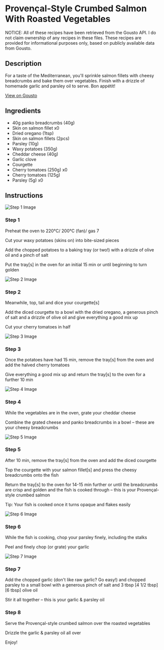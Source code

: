 # Provençal-Style Crumbed Salmon With Roasted Vegetables

NOTICE: All of these recipes have been retrieved from the Gousto API. I do not claim ownership of any recipes in these files. These recipes are provided for informational purposes only, based on publicly available data from Gousto.

## Description

For a taste of the Mediterranean, you'll sprinkle salmon fillets with cheesy breadcrumbs and bake them over vegetables. Finish with a drizzle of homemade garlic and parsley oil to serve. Bon appétit! 

[View on Gousto](https://www.gousto.co.uk/recipes/cookbook/provencal-crumbed-salmon-with-roasted-vegetables)

## Ingredients

- 40g panko breadcrumbs (40g)
- Skin on salmon fillet x0
- Dried oregano (1tsp)
- Skin on salmon fillets (2pcs)
- Parsley (10g)
- Waxy potatoes (350g)
- Cheddar cheese (40g)
- Garlic clove
- Courgette
- Cherry tomatoes (250g) x0
- Cherry tomatoes (125g)
- Parsley (5g) x0

## Instructions

![Step 1 Image](https://production-media.gousto.co.uk/cms/recipe-step-image/step-1-1626950175463-x200.jpg)

### Step 1

Preheat the oven to 220°C/ 200°C (fan)/ gas 7

Cut your waxy potatoes (skins on) into bite-sized pieces

Add the chopped potatoes to a baking tray (or two!) with a drizzle of olive oil and a pinch of salt

Put the tray[s] in the oven for an initial 15 min or until beginning to turn golden

![Step 2 Image](https://production-media.gousto.co.uk/cms/recipe-step-image/step-2-1626950179583-x200.jpg)

### Step 2

Meanwhile, top, tail and dice your courgette[s]

Add the diced courgette to a bowl with the dried oregano, a generous pinch of salt and a drizzle of olive oil and give everything a good mix up

Cut your cherry tomatoes in half

![Step 3 Image](https://production-media.gousto.co.uk/cms/recipe-step-image/step-3-1626950183336-x200.jpg)

### Step 3

Once the potatoes have had 15 min, remove the tray[s] from the oven and add the halved cherry tomatoes

Give everything a good mix up and return the tray[s] to the oven for a further 10 min

![Step 4 Image](https://production-media.gousto.co.uk/cms/recipe-step-image/step-4-1626950188267-x200.jpg)

### Step 4

While the vegetables are in the oven, grate your cheddar cheese

Combine the grated cheese and panko breadcrumbs in a bowl – these are your cheesy breadcrumbs

![Step 5 Image](https://production-media.gousto.co.uk/cms/recipe-step-image/step-5-1626950192934-x200.jpg)

### Step 5

After 10 min, remove the tray[s] from the oven and add the diced courgette

Top the courgette with your salmon fillet[s] and press the cheesy breadcrumbs onto the fish

Return the tray[s] to the oven for 14-15 min further or until the breadcrumbs are crisp and golden and the fish is cooked through – this is your Provençal-style crumbed salmon

Tip: Your fish is cooked once it turns opaque and flakes easily

![Step 6 Image](https://production-media.gousto.co.uk/cms/recipe-step-image/step-6-1626950196555-x200.jpg)

### Step 6

While the fish is cooking, chop your parsley finely, including the stalks

Peel and finely chop (or grate) your garlic

![Step 7 Image](https://production-media.gousto.co.uk/cms/recipe-step-image/step-7-1626950199894-x200.jpg)

### Step 7

Add the chopped garlic (don't like raw garlic? Go easy!) and chopped parsley to a small bowl with a generous pinch of salt and 3 tbsp <span class="text-purple">[4 1/2 tbsp]</span> <span class="text-danger">[6 tbsp]</span> olive oil

Stir it all together – this is your garlic & parsley oil

### Step 8

Serve the Provençal-style crumbed salmon over the roasted vegetables

Drizzle the garlic & parsley oil all over

Enjoy!

